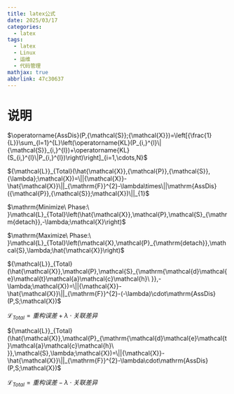 ```yaml
---
title: latex公式
date: 2025/03/17
categories:
  - latex
tags:
  - latex
  - Linux
  - 运维
  - 代码管理
mathjax: true
abbrlink: 47c30637
---
```


# 说明

$\operatorname{AssDis}(P,{\mathcal{S}};{\mathcal{X}})=\left[{\frac{1}{L}}\sum_{l=1}^{L}\left(\operatorname{KL}(P_{i,}^{l}\|{\mathcal{S}}_{i,}^{l})+\operatorname{KL}(S_{i,}^{l}\|P_{i,}^{l})\right)\right]_{i=1,\cdots,N}$

${\mathcal{L}}_{Total}(\hat{\mathcal{X}},{\mathcal{P}},{\mathcal{S}},{\lambda};\mathcal{X})=\||{\mathcal{X}}-\hat{\mathcal{X}}\||_{\mathrm{F}}^{2}-\lambda\times\||\mathrm{AssDis}({\mathcal{P}},{\mathcal{S}};\mathcal{X})\||_{1}$

$\mathrm{Minimize\ Phase:\ }\mathcal{L}_{Total}\left(\hat{\mathcal{X}},\mathcal{P},\mathcal{S}_{\mathrm{detach}},-\lambda;\mathcal{X}\right)$

$\mathrm{Maximize\ Phase:\ }\mathcal{L}_{Total}\left(\mathcal{X},\mathcal{P}_{\mathrm{detach}},\mathcal{S},\lambda;\hat{\mathcal{X}}\right)$

${\mathcal{L}}_{Total}(\hat{\mathcal{X}},\mathcal{P},\mathcal{S}_{\mathrm{\mathcal{d}\mathcal{e}\mathcal{t}\mathcal{a}\mathcal{c}\mathcal{h}\ }},-\lambda;\mathcal{X})=\||{\mathcal{X}}-\hat{\mathcal{X}}\||_{\mathrm{F}}^{2}-(-\lambda)\cdot\mathrm{AssDis}(P,S;\mathcal{X})$

${\mathcal{L}}_{Total} = 重构误差 + \lambda \cdot 关联差异$


${\mathcal{L}}_{Total}(\hat{\mathcal{X}},\mathcal{P}_{\mathrm{\mathcal{d}\mathcal{e}\mathcal{t}\mathcal{a}\mathcal{c}\mathcal{h}\ }},\mathcal{S},\lambda;\mathcal{X})=\||{\mathcal{X}}-\hat{\mathcal{X}}\||_{\mathrm{F}}^{2}-\lambda\cdot\mathrm{AssDis}(P,S;\mathcal{X})$

${\mathcal{L}}_{Total} = 重构误差 - \lambda \cdot 关联差异$

